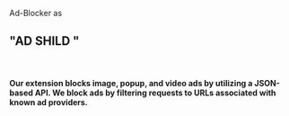 Ad-Blocker as <h2> "AD SHILD "</h2>
<br>
<h4> Our extension blocks image, popup, and video ads by utilizing a JSON-based API. We block ads by filtering requests to URLs associated with known ad providers.</h4>
